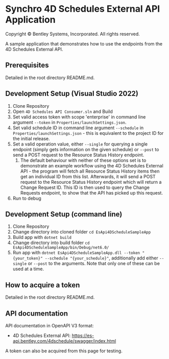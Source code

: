 # Synchro 4D Schedules External API Application

Copyright © Bentley Systems, Incorporated. All rights reserved.

A sample application that demonstrates how to use the endpoints from the 4D Schedules External API.

## Prerequisites

Detailed in the root directory README.md.

## Development Setup (Visual Studio 2022)

1. Clone Repository
2. Open `4D Schedules API Consumer.sln` and Build
3. Set valid access token with scope 'enterprise' in command line argument `--token` in `Properties/launchSettings.json`.
4. Set valid schedule ID in command line argument `--schedule` in `Properties/launchSettings.json` - this is equivalent to the project ID for the initial release.
5. Set a valid operation value, either `--single` for querying a single endpoint (simply gets information on the given schedule) or `--post` to send a POST request to the Resource Status History endpoint.
   1. The default behaviour with neither of these options set is to demonstrate an example workflow using the 4D Schedules External API - the program will fetch all Resource Status History items then get an individual ID from this list. Afterwards, it will send a POST request to the Resource Status History endpoint which will return a Change Request ID. This ID is then used to query the Change Requests endpoint, to show that the API has picked up this request.
6. Run to debug

## Development Setup (command line)

1. Clone Repository
2. Change directory into cloned folder `cd EsApi4DScheduleSampleApp`
3. Build app with `dotnet build`
4. Change directory into build folder `cd EsApi4DScheduleSampleApp/bin/Debug/net6.0/`
5. Run app with `dotnet EsApi4DScheduleSampleApp.dll --token "{your_token}" --schedule "{your_schedule}"`, additionally add either `--single` or `--post` to the arguments. Note that only one of these can be used at a time.

## How to acquire a token

Detailed in the root directory README.md.

## API documentation

API documentation in OpenAPI V3 format:
* 4D Schedules External API: https://es-api.bentley.com/4dschedule/swagger/index.html

A token can also be acquired from this page for testing.
